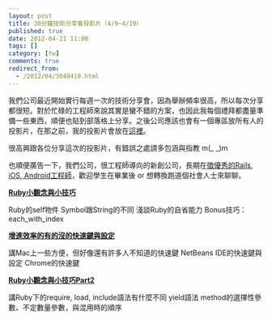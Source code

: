 ```yaml
---
layout: post
title: 30分鐘技術分享會投影片（4/9~4/19）
published: true
date: 2012-04-21 11:00
tags: []
category: [tw]
comments: true
redirect_from:
  - /2012/04/3049419.html
---
```



我們公司最近開始實行每週一次的技術分享會，因為舉辦頻率很高，所以每次分享都很短。對於忙碌的工程師來說其實是蠻不錯的方案，也因此我每個禮拜都盡量準備一些東西，順便也貼到部落格上分享。之後公司應該也會有一個專區放所有人的投影片，在那之前，我的投影片會放在[這裡][1]。

很高興跟各位分享這次的投影片，有錯誤之處請多包涵與指教 m(_ _)m

也順便廣告一下，我們公司，很工程師導向的新創公司，長期在[徵優秀的Rails, iOS, Android工程師][2]，歡迎學生在畢業後 or 想轉換跑道個社會人士來聊聊。


**[Ruby小觀念與小技巧][3]**

Ruby的self物件
Symbol跟String的不同
淺談Ruby的自省能力
Bonus技巧：each_with_index


**[增進效率的有的沒的快速鍵與設定][4]**

講Mac上一些方便，但好像還有許多人不知道的快速鍵
NetBeans IDE的快速鍵與設定
Chrome的快速鍵



**[Ruby小觀念與小技巧Part2][5]**

講Ruby下的require, load, include語法有什麼不同
yield語法
method的選擇性參數、不定數量參數，與混用時的順序

[1]: http://littlebmix.blogspot.com/p/slides.html
[2]: http://jobs.inside.com.tw/jobs/1011-ruby-on-rails-developers-%E9%9B%B2%E7%AB%AF%E7%B7%9A%E4%B8%8A%E7%A7%91%E6%8A%80
[3]: http://www.slideshare.net/BruceLi2/30ruby-12627763 (Ruby小觀念與小技巧)
[4]: http://www.slideshare.net/BruceLi2/ss-12627779 (增進效率的有的沒的快速鍵與設定)
[5]: http://www.slideshare.net/BruceLi2/rubypart2 (Ruby小觀念與小技巧Part2)
